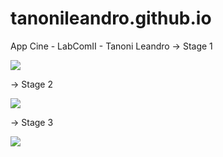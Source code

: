 # tanonileandro.github.io
App Cine - LabComII - Tanoni Leandro
-> Stage 1
<p align="left">
  <a href="https://skillicons.dev">
    <img src="https://skillicons.dev/icons?i=html&perline=14" />
  </a>
</p>
-> Stage 2
<p align="left">
  <a href="https://skillicons.dev">
    <img src="https://skillicons.dev/icons?i=html,css&perline=14" />
  </a>
</p>
-> Stage 3
<p align="left">
  <a href="https://skillicons.dev">
    <img src="https://skillicons.dev/icons?i=html,css,js&perline=14" />
  </a>
</p>
